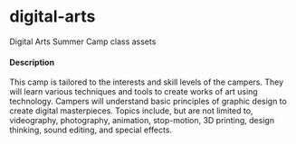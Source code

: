 # digital-arts
Digital Arts Summer Camp class assets

#### Description  

This camp is tailored to the interests and skill levels of the campers. They will learn various techniques and tools to create works of art using technology. Campers will understand basic principles of graphic design to create digital masterpieces. Topics include, but are not limited to, videography, photography, animation, stop-motion, 3D printing, design thinking, sound editing, and special effects.  
